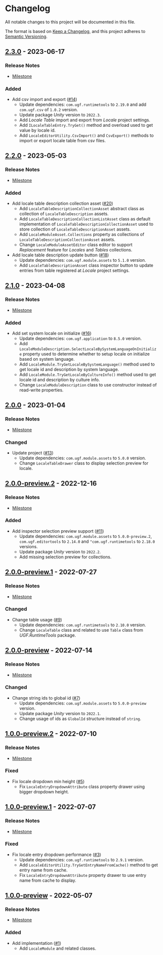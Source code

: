 # Changelog

All notable changes to this project will be documented in this file.

The format is based on [Keep a Changelog](https://keepachangelog.com/en/1.0.0/),
and this project adheres to [Semantic Versioning](https://semver.org/spec/v2.0.0.html).

## [2.3.0](https://github.com/unity-game-framework/ugf-module-locale/releases/tag/2.3.0) - 2023-06-17  

### Release Notes

- [Milestone](https://github.com/unity-game-framework/ugf-module-locale/milestone/10?closed=1)  
    

### Added

- Add csv import and export ([#14](https://github.com/unity-game-framework/ugf-module-locale/issues/14))  
    - Update dependencies: `com.ugf.runtimetools` to `2.19.0` and add `com.ugf.csv` of  `1.0.2` version.
    - Update package _Unity_ version to `2022.3`.
    - Add _Locale Table_ import and export from _Locale_ project settings.
    - Add `ILocaleTableEntry.TryGet()` method and overload used to get value by locale id.
    - Add `LocaleEditorUtility.CsvImport()` and `CsvExport()` methods to import or export locale table from csv files.

## [2.2.0](https://github.com/unity-game-framework/ugf-module-locale/releases/tag/2.2.0) - 2023-05-03  

### Release Notes

- [Milestone](https://github.com/unity-game-framework/ugf-module-locale/milestone/9?closed=1)  
    

### Added

- Add locale table description collection asset ([#20](https://github.com/unity-game-framework/ugf-module-locale/issues/20))  
    - Add `LocaleTableDescriptionCollectionAsset` abstract class as collection of `LocaleTableDescription` assets.
    - Add `LocaleTableDescriptionCollectionListAsset` class as default implementation of `LocaleTableDescriptionCollectionAsset` used to store collection of `LocaleTableDescriptionAsset` assets.
    - Add `LocaleModuleAsset.Collections` property as collections of `LocaleTableDescriptionCollectionAsset` assets.
    - Change `LocaleModuleAssetEditor` class editor to support _Replacement_ feature for _Locales_ and _Tables_ collections.
- Add locale table description update button ([#18](https://github.com/unity-game-framework/ugf-module-locale/issues/18))  
    - Update dependencies: `com.ugf.module.assets` to `5.1.0` version.
    - Add `LocaleTableDescriptionAsset` class inspector button to update entries from table registered at _Locale_ project settings.

## [2.1.0](https://github.com/unity-game-framework/ugf-module-locale/releases/tag/2.1.0) - 2023-04-08  

### Release Notes

- [Milestone](https://github.com/unity-game-framework/ugf-module-locale/milestone/8?closed=1)  
    

### Added

- Add set system locale on initialize ([#16](https://github.com/unity-game-framework/ugf-module-locale/issues/16))  
    - Update dependencies: `com.ugf.application` to `8.5.0` version.
    - Add `LocaleModuleDescription.SelectLocaleBySystemLanguageOnInitialize` property used to determine whether to setup locale on initialize based on system language.
    - Add `LocaleModule.TryGetLocaleBySystemLanguage()` method used to get locale id and description by system language.
    - Add `LocaleModule.TryGetLocaleByCultureInfo()` method used to get locale id and description by culture info.
    - Change `LocaleModuleDescription` class to use constructor instead of read-write properties.

## [2.0.0](https://github.com/unity-game-framework/ugf-module-locale/releases/tag/2.0.0) - 2023-01-04  

### Release Notes

- [Milestone](https://github.com/unity-game-framework/ugf-module-locale/milestone/7?closed=1)  
    

### Changed

- Update project ([#13](https://github.com/unity-game-framework/ugf-module-locale/issues/13))  
    - Update dependencies: `com.ugf.module.assets` to `5.0.0` version.
    - Change `LocaleTableDrawer` class to display selection preview for locale.

## [2.0.0-preview.2](https://github.com/unity-game-framework/ugf-module-locale/releases/tag/2.0.0-preview.2) - 2022-12-16  

### Release Notes

- [Milestone](https://github.com/unity-game-framework/ugf-module-locale/milestone/6?closed=1)  
    

### Added

- Add inspector selection preview support ([#11](https://github.com/unity-game-framework/ugf-module-locale/issues/11))  
    - Update dependencies: `com.ugf.module.assets` to `5.0.0-preview.2`, `com.ugf.editortools` to `2.14.0` and `"com.ugf.runtimetools` to `2.18.0` versions.
    - Update package _Unity_ version to `2022.2`.
    - Add missing selection preview for collections.

## [2.0.0-preview.1](https://github.com/unity-game-framework/ugf-module-locale/releases/tag/2.0.0-preview.1) - 2022-07-27  

### Release Notes

- [Milestone](https://github.com/unity-game-framework/ugf-module-locale/milestone/5?closed=1)  
    

### Changed

- Change table usage ([#9](https://github.com/unity-game-framework/ugf-module-locale/issues/9))  
    - Update dependencies: `com.ugf.runtimetools` to `2.10.0` version.
    - Change `LocaleTable` class and related to use `Table` class from _UGF.RuntimeTools_ package.

## [2.0.0-preview](https://github.com/unity-game-framework/ugf-module-locale/releases/tag/2.0.0-preview) - 2022-07-14  

### Release Notes

- [Milestone](https://github.com/unity-game-framework/ugf-module-locale/milestone/4?closed=1)  
    

### Changed

- Change string ids to global id ([#7](https://github.com/unity-game-framework/ugf-module-locale/issues/7))  
    - Update dependencies: `com.ugf.module.assets` to `5.0.0-preview` version.
    - Update package _Unity_ version to `2022.1`.
    - Change usage of ids as `GlobalId` structure instead of `string`.

## [1.0.0-preview.2](https://github.com/unity-game-framework/ugf-module-locale/releases/tag/1.0.0-preview.2) - 2022-07-10  

### Release Notes

- [Milestone](https://github.com/unity-game-framework/ugf-module-locale/milestone/3?closed=1)  
    

### Fixed

- Fix locale dropdown min height ([#5](https://github.com/unity-game-framework/ugf-module-locale/issues/5))  
    - Fix `LocaleEntryDropdownAttribute` class property drawer using bigger dropdown height.

## [1.0.0-preview.1](https://github.com/unity-game-framework/ugf-module-locale/releases/tag/1.0.0-preview.1) - 2022-07-07  

### Release Notes

- [Milestone](https://github.com/unity-game-framework/ugf-module-locale/milestone/2?closed=1)  
    

### Fixed

- Fix locale entry dropdown performance ([#3](https://github.com/unity-game-framework/ugf-module-locale/issues/3))  
    - Update dependencies: `com.ugf.runtimetools` to `2.9.1` version.
    - Add `LocaleEditorUtility.TryGetEntryNameFromCache()` method to get entry name from cache.
    - Fix `LocaleEntryDropdownAttribute` property drawer to use entry name from cache to display.

## [1.0.0-preview](https://github.com/unity-game-framework/ugf-module-locale/releases/tag/1.0.0-preview) - 2022-05-07  

### Release Notes

- [Milestone](https://github.com/unity-game-framework/ugf-module-locale/milestone/1?closed=1)  
    

### Added

- Add implementation ([#1](https://github.com/unity-game-framework/ugf-module-locale/issues/1))  
    - Add `LocaleModule` and related classes.


